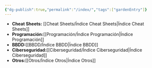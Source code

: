 ```yaml
---
{"dg-publish":true,"permalink":"/index/","tags":["gardenEntry"]}
---
```


- **Cheat Sheets:** [[Cheat Sheets/Índice Cheat Sheets\|Índice Cheat Sheets]]
- **Programación:**[[Programación/Índice Programación\|Índice Programación]]
- **BBDD:**[[BBDD/Índice BBDD\|Índice BBDD]]
- **Ciberseguridad:**[[Ciberseguridad/Índice Ciberseguridad\|Índice Ciberseguridad]]
- **Otros:**[[Otros/Índice Otros\|Índice Otros]]